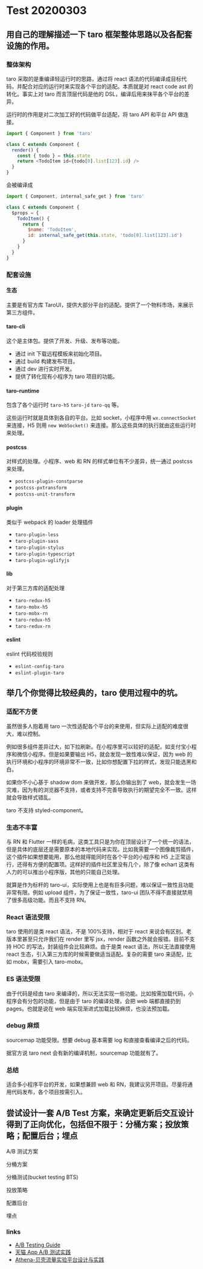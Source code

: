 # Test 20200303

## 用自己的理解描述一下 taro 框架整体思路以及各配套设施的作用。

### 整体架构

taro 采取的是重编译轻运行时的思路，通过将 react 语法的代码编译成目标代码，并配合对应的运行时来实现各个平台的适配。本质就是对 react code ast 的转化。事实上对 taro 而言顶层代码是他的 DSL，编译后用来抹平各个平台的差异。

运行时的作用是对二次加工好的代码做平台适配，将 taro API 和平台 API 做连接。

```js
import { Component } from 'taro'

class C extends Component {
  render() {
    const { todo } = this.state
    return <TodoItem id={todo[0].list[123].id} />
  }
}
```

会被编译成

```js
import { Component, internal_safe_get } from 'taro'

class C extends Component {
  $props = {
    TodoItem() {
      return {
        $name: 'TodoItem',
        id: internal_safe_get(this.state, 'todo[0].list[123].id')
      }
    }
  }
}
```

### 配套设施

#### 生态

主要是有官方库 TaroUI，提供大部分平台的适配。提供了一个物料市场，来展示第三方组件。

#### taro-cli

这个是主体包。提供了开发、升级、发布等功能。

- 通过 init 下载远程模板来初始化项目。
- 通过 build 构建发布项目。
- 通过 dev 进行实时开发。
- 提供了转化现有小程序为 taro 项目的功能。

#### taro-runtime

包含了各个运行时 `taro-h5` `taro-jd` `taro-qq` 等。

这些运行时就是具体到各自的平台。比如 socket，小程序中用 `wx.connectSocket` 来连接，H5 则用 `new WebSocket()` 来连接。那么这些具体的执行就由这些运行时来处理。

#### postcss

对样式的处理。小程序、web 和 RN 的样式单位有不少差异，统一通过 postcss 来处理。

- `postcss-plugin-constparse`
- `postcss-pxtransform`
- `postcss-unit-transform`

#### plugin

类似于 webpack 的 loader 处理插件

- `taro-plugin-less`
- `taro-plugin-sass`
- `taro-plugin-stylus`
- `taro-plugin-typescript`
- `taro-plugin-uglifyjs`

#### lib

对于第三方库的适配处理

- `taro-redux-h5`
- `taro-mobx-h5`
- `taro-mobx-rn`
- `taro-redux-h5`
- `taro-redux-rn`

#### eslint

eslint 代码校验规则

- `eslint-config-taro`
- `eslint-plugin-taro`

## 举几个你觉得比较经典的，taro 使用过程中的坑。

### 适配不方便

虽然很多人抱着用 taro 一次性适配各个平台的来使用，但实际上适配的难度很大，难以控制。

例如很多组件差异过大，如下拉刷新。在小程序里可以较好的适配，如支付宝小程序和微信小程序。但是如果要输出 H5，就会发现一致性难以保证，因为 web 的执行环境和小程序的环境非常不一致，比如你想配置下拉的样式，发现只能选黑和白。

如果你不小心基于 shadow dom 来做开发，那么你输出到了 web，就会发生一场灾难，因为有的浏览器不支持，或者支持不完善导致执行的期望完全不一致。这样就会导致样式错乱。

taro 不支持 styled-component。

### 生态不丰富

与 RN 和 Flutter 一样的毛病，这类工具只是为你在顶层设计了一个统一的语法，但是具体的底层还是需要原本的本地代码来实现。比如我需要一个图像裁剪插件，这个插件如果想要能用，那么他就得能同时在各个平台的小程序和 H5 上正常运行，还得有方便的配置项。这样好的插件社区里没有几个，除了像 echart 这类有人力的可以推出小程序版，其他的只能自己处理。

就算是作为标杆的 taro-ui，实际使用上也是有巨多问题，难以保证一致性且功能非常有限。例如 upload 组件，为了保证一致性，taro-ui 团队不得不直接就禁用了很多高级功能。而且不支持 RN。

### React 语法受限

taro 使用的是类 react 语法，不是 100%支持，相对于 react 来说会有区别。老版本里甚至只允许我们在 render 里写 jsx，render 函数之外就会报错。目前不支持 HOC 的写法，封装组件会比较麻烦。由于是类 react 语法，所以无法直接使用 react 生态，引入第三方库的时候需要做适当适配。复杂的需要 taro 来适配，比如 mobx，需要引入 taro-mobx。

### ES 语法受限

由于代码是经由 taro 来编译的，所以无法实现一些功能。比如按需加载代码，小程序会有分包的功能，但是由于 taro 的编译处理，会把 web 端都直接扔到 pages。也就是说在 web 端实现渐进式加载比较麻烦，也没法预加载。

### debug 麻烦

sourcemap 功能受限。想要 debug 基本需要 log 和直接查看编译之后的代码。

据官方说 taro next 会有新的编译机制，sourcemap 功能就有了。

### 总结

适合多小程序平台的开发，如果想兼顾 web 和 RN，我建议另开项目。尽量将通用代码发布，各个项目按需引入。

## 尝试设计一套 A/B Test 方案，来确定更新后交互设计得到了正向优化，包括但不限于：分桶方案；投放策略；配置后台；埋点

A/B 测试方案

分桶方案

分桶测试(bucket testing BTS)

投放策略

配置后台

埋点

### links

- [A/B Testing Guide](https://vwo.com/ab-testing/)
- [天猫 App A/B 测试实践](https://www.infoq.cn/article/tmall-app-ab-test)
- [Athena-贝壳流量实验平台设计与实践](https://www.jianshu.com/p/79d31a72978f)
